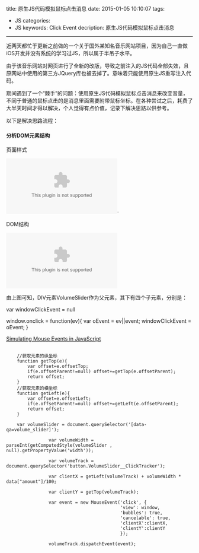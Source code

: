 title: 原生JS代码模拟鼠标点击消息
date: 2015-01-05 10:10:07
tags:
- JS
categories:
- JS
keywords: Click Event
decription: 原生JS代码模拟鼠标点击消息

---

近两天都忙于更新之前做的一个关于国外某知名音乐网站项目，因为自己一直做iOS开发并没有系统的学习过JS，所以属于半吊子水平。

由于该音乐网站对网页进行了全新的改版，导致之前注入的JS代码全部失效，且原网站中使用的第三方JQuery库也被去掉了。意味着只能使用原生JS重写注入代码。

期间遇到了一个“棘手”的问题：使用原生JS代码模拟鼠标点击消息来改变音量，不同于普通的鼠标点击的是消息里面需要附带鼠标坐标。在各种尝试之后，耗费了大半天时间才得以解决，个人觉得有点价值，记录下解决思路以供参考。

以下是解决思路流程：

#### 分析DOM元素结构 ####

页面样式

![页面样式](www.baidu.com)·

DOM结构

![DOM结构](www.baidu.com)

由上图可知，DIV元素VolumeSlider作为父元素，其下有四个子元素，分别是：

var windowClickEvent = null

window.onclick = function(ev){
var oEvent = ev||event;
windowClickEvent = oEvent;
}

[Simulating Mouse Events in JavaScript](http://marcgrabanski.com/simulating-mouse-click-events-in-javascript/)

``` JS

	//获取元素的纵坐标
	function getTop(e){
	    var offset=e.offsetTop;
	    if(e.offsetParent!=null) offset+=getTop(e.offsetParent);
	    return offset;
	}
	//获取元素的横坐标
	function getLeft(e){
	    var offset=e.offsetLeft;
	    if(e.offsetParent!=null) offset+=getLeft(e.offsetParent);
	    return offset; 
	}

	var volumeSlider = document.querySelector('[data-qa=volume_slider]');
	            
	            var volumeWidth = parseInt(getComputedStyle(volumeSlider , null).getPropertyValue('width'));
	
	            var volumeTrack = document.querySelector('button.VolumeSlider__ClickTracker');
	        
	            var clientX = getLeft(volumeTrack) + volumeWidth * data["amount"]/100;
	            
	            var clientY = getTop(volumeTrack);
	            
	            var event = new MouseEvent('click', {
	                                       'view': window,
	                                       'bubbles': true,
	                                       'cancelable': true,
	                                       'clientX':clientX,
	                                       'clientY':clientY
	                                       });
	            
	            volumeTrack.dispatchEvent(event);

```
